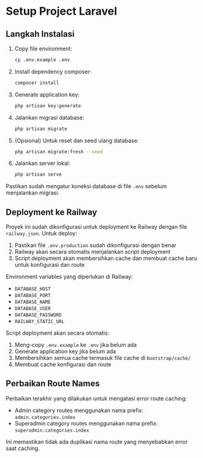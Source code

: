 # Setup Project Laravel

## Langkah Instalasi

1. Copy file environment:

    ```bash
    cp .env.example .env
    ```

2. Install dependency composer:

    ```bash
    composer install
    ```

3. Generate application key:

    ```bash
    php artisan key:generate
    ```

4. Jalankan migrasi database:

    ```bash
    php artisan migrate
    ```

5. (Opsional) Untuk reset dan seed ulang database:

    ```bash
    php artisan migrate:fresh --seed
    ```

6. Jalankan server lokal:
    ```bash
    php artisan serve
    ```

Pastikan sudah mengatur koneksi database di file `.env` sebelum menjalankan migrasi.

## Deployment ke Railway

Proyek ini sudah dikonfigurasi untuk deployment ke Railway dengan file `railway.json`. Untuk deploy:

1. Pastikan file `.env.production` sudah dikonfigurasi dengan benar
2. Railway akan secara otomatis menjalankan script deployment
3. Script deployment akan membersihkan cache dan membuat cache baru untuk konfigurasi dan route

Environment variables yang diperlukan di Railway:
- `DATABASE_HOST`
- `DATABASE_PORT`
- `DATABASE_NAME`
- `DATABASE_USER`
- `DATABASE_PASSWORD`
- `RAILWAY_STATIC_URL`

Script deployment akan secara otomatis:
1. Meng-copy `.env.example` ke `.env` jika belum ada
2. Generate application key jika belum ada
3. Membersihkan semua cache termasuk file cache di `bootstrap/cache/`
4. Membuat cache konfigurasi dan route

## Perbaikan Route Names
Perbaikan terakhir yang dilakukan untuk mengatasi error route caching:
- Admin category routes menggunakan nama prefix: `admin.categories.index`
- Superadmin category routes menggunakan nama prefix: `superadmin.categories.index`

Ini memastikan tidak ada duplikasi nama route yang menyebabkan error saat caching.
